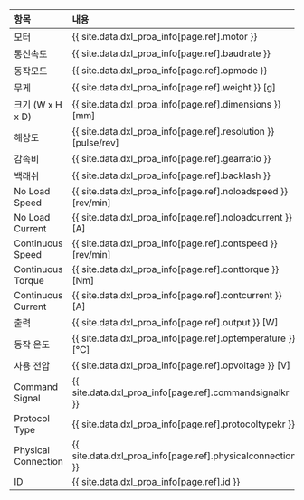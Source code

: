 
| 항목                | 내용                                                           |
|:--------------------|:---------------------------------------------------------------|
| 모터                | {{ site.data.dxl_proa_info[page.ref].motor }}                  |
| 통신속도            | {{ site.data.dxl_proa_info[page.ref].baudrate }}               |
| 동작모드            | {{ site.data.dxl_proa_info[page.ref].opmode }}               |
| 무게                | {{ site.data.dxl_proa_info[page.ref].weight }} [g]             |
| 크기 (W x H x D)    | {{ site.data.dxl_proa_info[page.ref].dimensions }} [mm]        |
| 해상도              | {{ site.data.dxl_proa_info[page.ref].resolution }} [pulse/rev] |
| 감속비              | {{ site.data.dxl_proa_info[page.ref].gearratio }}              |
| 백래쉬              | {{ site.data.dxl_proa_info[page.ref].backlash }}               |
| No Load Speed       | {{ site.data.dxl_proa_info[page.ref].noloadspeed }} [rev/min]  |
| No Load Current     | {{ site.data.dxl_proa_info[page.ref].noloadcurrent }} [A]      |
| Continuous Speed    | {{ site.data.dxl_proa_info[page.ref].contspeed }} [rev/min]    |
| Continuous Torque   | {{ site.data.dxl_proa_info[page.ref].conttorque }} [Nm]        |
| Continuous Current  | {{ site.data.dxl_proa_info[page.ref].contcurrent }} [A]        |
| 출력                | {{ site.data.dxl_proa_info[page.ref].output }} [W]             |
| 동작 온도           | {{ site.data.dxl_proa_info[page.ref].optemperature }} [&deg;C] |
| 사용 전압           | {{ site.data.dxl_proa_info[page.ref].opvoltage }} [V]          |
| Command Signal      | {{ site.data.dxl_proa_info[page.ref].commandsignalkr }}        |
| Protocol Type       | {{ site.data.dxl_proa_info[page.ref].protocoltypekr }}         |
| Physical Connection | {{ site.data.dxl_proa_info[page.ref].physicalconnection }}     |
| ID                  | {{ site.data.dxl_proa_info[page.ref].id }}                     |

